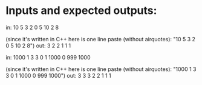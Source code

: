 # Inputs and expected outputs:
in:
10 5 3 2
0
5
10
2
8

(since it's written in C++ here is one line paste (without airquotes): "10 5 3 2 0 5 10 2 8")
out:
3 2
2 1
1 1

in:
1000 1 3 3
0
1
1000
0
999
1000

(since it's written in C++ here is one line paste (without airquotes): "1000 1 3 3 0 1 1000 0 999 1000")
out:
3 3
3 2
2 1
1 1
